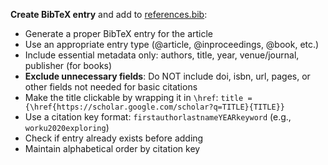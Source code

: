 **Create BibTeX entry** and add to [references.bib](../content/references.bib):
   - Generate a proper BibTeX entry for the article
   - Use an appropriate entry type (@article, @inproceedings, @book, etc.)
   - Include essential metadata only: authors, title, year, venue/journal, publisher (for books)
   - **Exclude unnecessary fields**: Do NOT include doi, isbn, url, pages, or other fields not needed for basic citations
   - Make the title clickable by wrapping it in `\href`: `title = {\href{https://scholar.google.com/scholar?q=TITLE}{TITLE}}`
   - Use a citation key format: `firstauthorlastnameYEARkeyword` (e.g., `worku2020exploring`)
   - Check if entry already exists before adding
   - Maintain alphabetical order by citation key